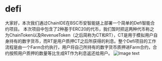 # defi
  大家好，本次我们通过ChainIDE在BSC币安智能链上部署一个简单的Defi智能合约项目。
  本次项目中包含了2种基于ERC20的代币，我们暂时把这两种代币称之为ChainToken以及RevenueToken（之后简称为CT和RT），CT是用于模拟用户自身持有的数字货币，而RT是用户质押CT之后所获得的利息。整个Defi项目的工作流程是由一个Farm合约执行，用户将自己所持有的数字货币质押进Farm合约，合约按照用户质押的数量等比生成RT作为利息返还给用户。
![Image text](https://github.com/wkq1991zmc/defi/blob/master/%E6%95%99%E7%A8%8B%E5%9B%BE%E7%89%871.png)

